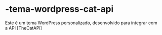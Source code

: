 # -tema-wordpress-cat-api
Este é um tema WordPress personalizado, desenvolvido para integrar com a API [TheCatAPI]
